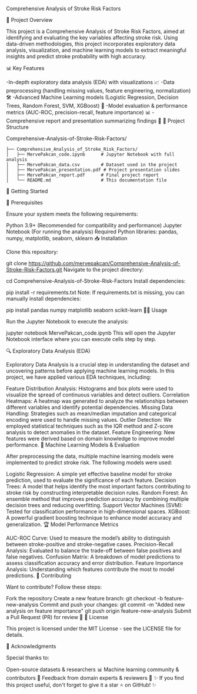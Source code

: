 Comprehensive Analysis of Stroke Risk Factors

📌 Project Overview

This project is a Comprehensive Analysis of Stroke Risk Factors, aimed at identifying and evaluating the key variables affecting stroke risk. Using data-driven methodologies, this project incorporates exploratory data analysis, visualization, and machine learning models to extract meaningful insights and predict stroke probability with high accuracy.

📊 Key Features

-In-depth exploratory data analysis (EDA) with visualizations 📈
-Data preprocessing (handling missing values, feature engineering, normalization) 🛠
-Advanced Machine Learning models (Logistic Regression, Decision Trees, Random Forest, SVM, XGBoost) 🤖
-Model evaluation & performance metrics (AUC-ROC, precision-recall, feature importance) 📊
-Comprehensive report and presentation summarizing findings 📜
📂 Project Structure

Comprehensive-Analysis-of-Stroke-Risk-Factors/
```
├── Comprehensive_Analysis_of_Stroke_Risk_Factors/
│   ├── MervePakcan_code.ipynb      # Jupyter Notebook with full analysis
│   ├── MervePakcan_data.csv        # Dataset used in the project
│   ├── MervePakcan_presentation.pdf # Project presentation slides
│   ├── MervePakcan_report.pdf      # Final project report
│   └── README.md                   # This documentation file
```
🚀 Getting Started

🔧 Prerequisites

Ensure your system meets the following requirements:

Python 3.9+ (Recommended for compatibility and performance)
Jupyter Notebook (For running the analysis)
Required Python libraries: pandas, numpy, matplotlib, seaborn, sklearn
📥 Installation

Clone this repository:

git clone https://github.com/mervepakcan/Comprehensive-Analysis-of-Stroke-Risk-Factors.git
Navigate to the project directory:

cd Comprehensive-Analysis-of-Stroke-Risk-Factors
Install dependencies:

pip install -r requirements.txt
Note: If requirements.txt is missing, you can manually install dependencies:

pip install pandas numpy matplotlib seaborn scikit-learn
🏃‍♀️ Usage

Run the Jupyter Notebook to execute the analysis:

jupyter notebook MervePakcan_code.ipynb
This will open the Jupyter Notebook interface where you can execute cells step by step.

🔍 Exploratory Data Analysis (EDA)

Exploratory Data Analysis is a crucial step in understanding the dataset and uncovering patterns before applying machine learning models. In this project, we have applied various EDA techniques, including:

Feature Distribution Analysis: Histograms and box plots were used to visualize the spread of continuous variables and detect outliers.
Correlation Heatmaps: A heatmap was generated to analyze the relationships between different variables and identify potential dependencies.
Missing Data Handling: Strategies such as mean/median imputation and categorical encoding were used to handle missing values.
Outlier Detection: We employed statistical techniques such as the IQR method and Z-score analysis to detect anomalies in the dataset.
Feature Engineering: New features were derived based on domain knowledge to improve model performance.
🤖 Machine Learning Models & Evaluation

After preprocessing the data, multiple machine learning models were implemented to predict stroke risk. The following models were used:

Logistic Regression: A simple yet effective baseline model for stroke prediction, used to evaluate the significance of each feature.
Decision Trees: A model that helps identify the most important factors contributing to stroke risk by constructing interpretable decision rules.
Random Forest: An ensemble method that improves prediction accuracy by combining multiple decision trees and reducing overfitting.
Support Vector Machines (SVM): Tested for classification performance in high-dimensional spaces.
XGBoost: A powerful gradient boosting technique to enhance model accuracy and generalization.
🏆 Model Performance Metrics

AUC-ROC Curve: Used to measure the model’s ability to distinguish between stroke-positive and stroke-negative cases.
Precision-Recall Analysis: Evaluated to balance the trade-off between false positives and false negatives.
Confusion Matrix: A breakdown of model predictions to assess classification accuracy and error distribution.
Feature Importance Analysis: Understanding which features contribute the most to model predictions.
🤝 Contributing

Want to contribute? Follow these steps:

Fork the repository
Create a new feature branch:
git checkout -b feature-new-analysis
Commit and push your changes:
git commit -m "Added new analysis on feature importance"
git push origin feature-new-analysis
Submit a Pull Request (PR) for review 🚀
📜 License

This project is licensed under the MIT License - see the LICENSE file for details.

🎉 Acknowledgments

Special thanks to:

Open-source datasets & researchers 📊
Machine learning community & contributors 👏
Feedback from domain experts & reviewers 🤝
✨ If you find this project useful, don't forget to give it a star ⭐ on GitHub! ✨
